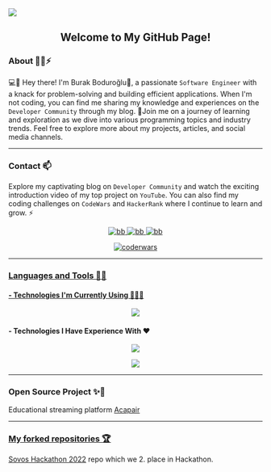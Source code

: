 <img src="https://media.giphy.com/headers/GitHub/w8ZJLtJbmuph.gif"/>

<div align="center"> 
    <h2>
        Welcome to My GitHub Page!
    </h2>
</div>

### About :technologist:⚡

💻📱 Hey there! I'm Burak Boduroğlu👋, a passionate `Software Engineer` with a knack for problem-solving and building efficient applications. When I'm not coding, you can find me sharing my knowledge and experiences on the `Developer Community` through my blog. 📝Join me on a journey of learning and exploration as we dive into various programming topics and industry trends. Feel free to explore more about my projects, articles, and social media channels.

<hr>

### Contact 📫

Explore my captivating blog on `Developer Community` and watch the exciting introduction video of my top project on `YouTube`. You can also find my coding challenges on `CodeWars` and `HackerRank` where I continue to learn and grow. ⚡
<br>

<div align="center">
    <p align="center">
        <a href="https://www.codewars.com/users/burakboduroglu" target="_blank">
            <img src="https://img.shields.io/badge/Codewars-B1361E?style=for-the-badge&logo=Codewars&logoColor=white" alt="bb"/>
        </a>
        <a href="https://www.hackerrank.com/profile/burak_boduroglu" target="_blank">
            <img src="https://img.shields.io/badge/Hackerrank-2EC866?style=for-the-badge&logo=HackerRank&logoColor=whit" alt="bb"/>
        </a>
        <a href="https://dev.to/burakboduroglu" target="_blank">
            <img src="https://img.shields.io/badge/dev.to-0A0A0A?style=for-the-badge&logo=devdotto&logoColor=white" alt="bb"/>
    </p>
    <div align="center">
        <img src="https://www.codewars.com/users/burakboduroglu/badges/small" alt="coderwars"/>
    </div>
</div>
<hr>

### Languages and Tools 🌱🔭

#### - Technologies I'm Currently Using 👨🏻‍💻

<p align="center">
    <a href="https://skillicons.dev">
        <img src="https://skillicons.dev/icons?i=go,ts,js,nextjs,react,vite,prisma,nodejs,express,postgres,tailwind" />
    </a>
</p>

#### - Technologies I Have Experience With ❤️

<p align="center">
    <a href="https://skillicons.dev">
       <img src="https://skillicons.dev/icons?i=java,spring,hibernate,mongodb,html,css,bootstrap,docker,py,cs,git" />
    </a>
</p>

<p align="center">
     <a href="https://github.com/anuraghazra/github-readme-stats">
       <img src="https://github-readme-stats.vercel.app/api/top-langs/?username=burakboduroglu&layout=compact&theme=transparent&hide=ejs,html,css,scss" />
    </a>
</p>
<hr>

### Open Source Project ✨🤝

Educational streaming platform <a href="https://github.com/Acapair"> Acapair

<hr>

### My forked repositories :trophy:

<a href="https://github.com/burakboduroglu/SovosHackathon2022"> Sovos Hackathon 2022</a> repo which we 2. place in Hackathon.
